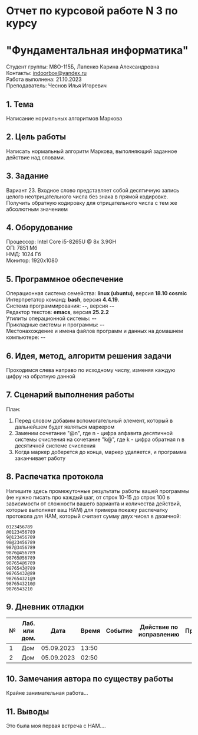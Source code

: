 # Отчет по курсовой работе N 3 по курсу
# "Фундаментальная информатика"

Студент группы: M8О-115Б, Лапенко Карина Александровна\
Контакты: indoorbox@yandex.ru \
Работа выполнена: 21.10.2023\
Преподаватель: Чеснов Илья Игоревич

## 1. Тема

Написание нормальных алгоритмов Маркова

## 2. Цель работы

Написать нормальный алгоритм Маркова, выполняющий заданное действие над словами.

## 3. Задание

Вариант 23. Входное слово представляет собой десятичную запись целого неотрицательного числа без знака в прямой кодировке. Получить обратную кодировку для отрицательного числа с тем же абсолютным значением

## 4. Оборудование

Процессор: Intel Core i5-8265U @ 8x 3.9GH\
ОП: 7851 Мб\
НМД: 1024 Гб\
Монитор: 1920x1080

## 5. Программное обеспечение

Операционная система семейства: **linux (ubuntu)**, версия **18.10 cosmic**\
Интерпретатор команд: **bash**, версия **4.4.19**.\
Система программирования: **--**, версия **--**\
Редактор текстов: **emacs**, версия **25.2.2**\
Утилиты операционной системы: **--**\
Прикладные системы и программы: **--**\
Местонахождение и имена файлов программ и данных на домашнем компьютере: **--**

## 6. Идея, метод, алгоритм решения задачи

Проходимся слева направо по исходному числу, изменяя каждую цифру на обратную данной

## 7. Сценарий выполнения работы

План:
1. Перед словом добавим вспомогательный элемент, который в дальнейшем будет являться маркером
2. Заменим сочетание "@n", где n - цифра алфавита десятичной системы счисления на сочетание "k@", где k - цифра обратная n в десятичной системе счисления
3. Когда маркер доберется до конца, маркер удаляется, и программа заканчивает работу 

## 8. Распечатка протокола

Напишите здесь промежуточные результаты работы вашей программы (не нужно писать про каждый шаг, от строк 10-15 до строк 100 в зависимости от сложности вашего варианта и количества действий, которые выполняет ваш НАМ) для примера покажу распечатку протокола для НАМ, который считает сумму двух чисел в двоичной:

```
0123456789
@0123456789
9@123456789
98@23456789
987@3456789
9876@456789
98765@56789
987654@6789
9876543@789
98765432@89
987654321@9
9876543210@
9876543210
```

## 9. Дневник отладки

| № | Лаб. или дом. | Дата       | Время     | Событие                                                | Действие по исправлению   | Примечание     |
|---|---------------|------------|-----------|--------------------------------------------------------|---------------------------|----------------|
|1  | Дом           | 05.09.2023 | 13:50     | |   |   |
|2  | Дом           | 05.09.2023 | 02:50     | |   |                |

## 10. Замечания автора по существу работы

Крайне занимательная работа...

## 11. Выводы

Это была моя первая встреча с НАМ....

